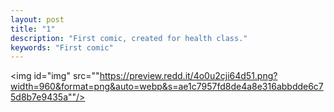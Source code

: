 ```yaml
---
layout: post
title: "1"
description: "First comic, created for health class."
keywords: "First comic"
---
```


<img id="img" src=""https://preview.redd.it/4o0u2cji64d51.png?width=960&format=png&auto=webp&s=ae1c7957fd8de4a8e316abbdde6c75d8b7e9435a""/>
